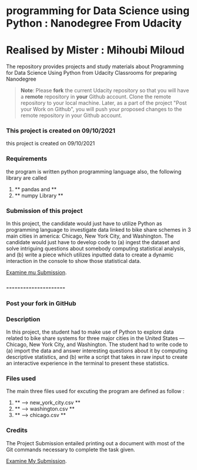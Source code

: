 # programming for Data Science using Python : Nanodegree From Udacity

# Realised by Mister : Mihoubi Miloud

The repository provides projects and study materials about Programming for Data Science Using Python
from Udacity Classrooms  for preparing Nanodegree

>**Note**: Please **fork** the current Udacity repository so that you will have a **remote** repository in **your** Github account. Clone the remote repository to your local machine. Later, as a part of the project "Post your Work on Github", you will push your proposed changes to the remote repository in your Github account.

### This project is created on 09/10/2021 
this project is created on 09/10/2021 

### Requirements
the program is written python programming language also, the following library are called

1. ** pandas  and **
2. **  numpy Library **
    
### Submission of this project

In this project, the candidate would just have to utilize Python as programming language to investigate data linked to bike share schemes in 3 main cities in america: Chicago, New York City, and Washington. The candidate would just have to develop code to (a) ingest the dataset and solve intriguing questions about somebody computing statistical analysis, and (b) write a piece which utilizes inputted data to create a dynamic interaction in the console to show those statistical data.

[Examine mu Submission](https://github.com/MILOUD-MIHOUBI/Programming-for-Data-Science-using-Python).
### ---------------------


### Post your fork in GitHub


### Description
In this project, the student had to make use of Python to explore data related to bike share systems for three major cities in the United States — Chicago, New York City, and Washington. The student had to write code to (a) import the data and answer interesting questions about it by computing descriptive statistics, and (b) write a script that takes in raw input to create an interactive experience in the terminal to present these statistics.

### Files used
The main three files used for excuting the program are defined as follow : 

1. ** --> new_york_city.csv **
2. ** --> washington.csv **
3. ** --> chicago.csv **

### Credits
The Project Submission entailed printing out a document with most of the Git commands necessary to complete the task given.

[Examine My Submission](https://github.com/MILOUD-MIHOUBI/Programming-for-Data-Science-using-Python).

